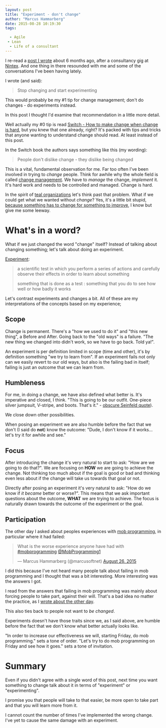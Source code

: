 ```yaml
---
layout: post
title: "Experiment - don't change"
author: "Marcus Hammarberg"
date: 2015-08-28 10:19:30
tags:

  - Agile
 - Lean
  - Life of a consultant
---
```


I re-read a [post I wrote](/2015/05/stuff-i-said-coaching.html) about 6 months ago, after a consultancy gig at [Nintex](http://www.nintex.com). And one thing in there resounded with me and some of the conversations I've been having lately.

I wrote (and said):

<blockquote>Stop changing and start experimenting</blockquote>

This would probably be my #1 tip for change management; don't do changes - do experiments instead.

In this post I thought I'd examine that recommendation in a little more detail.

<!-- excerpt-end -->

Well actually my #0 tip is read [Switch - How to make change when change is hard](http://heathbrothers.com/books/switch/), but you knew that one already, right? It's packed with tips and tricks that anyone wanting to understand change should read. At least instead of this post.

In the Switch book the authors says something like this (my wording):

<blockquote>People don't dislike change - they dislike being changed</blockquote>

This is a vital, fundamental observation for me. Far too often I've been involved in trying to *change* people. Think for awhile why the whole field is called [change management](https://www.wikiwand.com/en/Change_management). We have to *manage* the change, *implement* it. It's hard work and needs to be controlled and managed. Change is hard.

In the spirit of [teal organizations](http://www.marcusoft.net/2015/04/what-is-the-problem.html) let's think past that problem. What if we could get what we wanted without *change*?
Yes, it's a little bit stupid, [because something has to change for something to improve](http://www.marcusoft.net/2013/10/YesITalkAboutChange.html), I know but give me some leeway.

# What's in a word?
What if we just changed the word "change" itself? Instead of talking about changing something; let's talk about doing an experiment.

[Experiment](http://www.merriam-webster.com/dictionary/experiment):

<blockquote><p>a scientific test in which you perform a series of actions and carefully observe their effects in order to learn about something</p>
	<p>something that is done as a test : something that you do to see how well or how badly it works</p>
</blockquote>

Let's contrast experiments and changes a bit. All of these are my interpretations of the concepts based on my experience;

## Scope
Change is permanent. There's a "how we used to do it" and "this new thing", a Before and After.
Going back to the "old ways" is a failure. "The new thing we changed into didn't work, so we have to go back. Told ya!".

An experiment is per definition limited in scope (time and other), it's by definition something "we try to learn from". If an experiment fails not only can we easily revert to our old ways, but also is the failing bad in itself; failing is just an outcome that we can learn from.

## Humbleness
For me, in doing a change, we have also defined what better is. It's imperative and closed, I think. "This is going to be our outfit. One-piece silver jumpsuit, V-stripe, and boots. That's it." - [obscure Seinfeld quote](http://www.seinfeldscripts.com/TheJacket.htm)).

We close down other possibilities.

When posing an experiment we are also humble before the fact that we don't (I said do **not**) know the outcome: "Dude, I don't know if it works... let's try it for awhile and see."

## Focus
After introducing the change it's very natural to start to ask: "How are we going to do that?". We are focusing on **HOW** we are going to achieve the change. Not thinking too much about if the goal is good or bad and thinking even less about if the change will take us towards that goal or not.

Directly after posing an experiment it's very natural to ask: "How do we know if *it became* better or worse?". This means that we ask important questions about the outcome, **WHAT** we are trying to achieve.
The focus is naturally drawn towards the outcome of the experiment or the goal.

## Participation
The other day I asked about peoples experiences with [mob programming](http://mobprogramming.com), in particular where it had failed:

<blockquote class="twitter-tweet" lang="en"><p lang="en" dir="ltr">What is the worse experience anyone have had with <a href="https://twitter.com/hashtag/mobprogramming?src=hash">#mobprogramming</a> <a href="https://twitter.com/MobProgramming1">@MobProgramming1</a></p>&mdash; Marcus Hammarberg (@marcusoftnet) <a href="https://twitter.com/marcusoftnet/status/636401723892871170">August 26, 2015</a></blockquote>
<script async src="//platform.twitter.com/widgets.js" charset="utf-8"></script>

I did this because I've not heard many people talk about failing in mob programming and I thought that was a bit interesting. More interesting was the answers I got.

I read from the answers that failing in mob programming was mainly about forcing people to take part, against their will. That's a bad idea no matter the practice, as I [wrote about the other day](http://www.marcusoft.net/2015/08/wash-your-hands---make-your-hands-clean.html).

This also ties back to people not want to *be changed*.

Experiments doesn't have those traits since we, as I said above, are humble before the fact that we don't know what better actually looks like.

"In order to increase our effectiveness we will, starting Friday, do mob programming." sets a tone of order.
"Let's try to do mob programming on Friday and see how it goes." sets a tone of invitation.

# Summary
Even if you didn't agree with a single word of this post, next time you want something to change talk about it in terms of "experiment" or "experimenting".

I promise you that people will take to that easier, be more open to take part and that you will learn more from it.

I cannot count the number of times I've implemented the wrong change.
I've yet to cause the same damage with an experiment.



